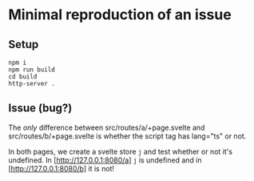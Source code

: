 # Minimal reproduction of an issue

## Setup

```
npm i
npm run build
cd build
http-server .
```

## Issue (bug?)

The _only_ difference between src/routes/a/+page.svelte and src/routes/b/+page.svelte is whether the script tag has lang="ts" or not.

In both pages, we create a svelte store `j` and test whether or not it's undefined. In [http://127.0.0.1:8080/a] `j` is undefined and in [http://127.0.0.1:8080/b] it is not!
